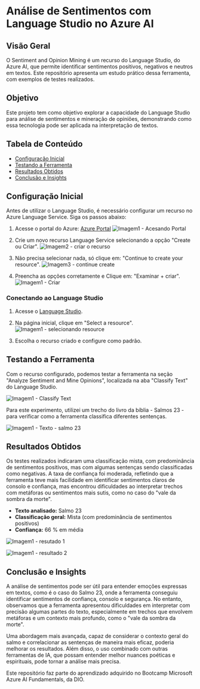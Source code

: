 # Análise de Sentimentos com Language Studio no Azure AI

## Visão Geral

O Sentiment and Opinion Mining é um recurso do Language Studio, do Azure AI, que permite identificar sentimentos positivos, negativos e neutros em textos. Este repositório apresenta um estudo prático dessa ferramenta, com exemplos de testes realizados.

## Objetivo

Este projeto tem como objetivo explorar a capacidade do Language Studio para análise de sentimentos e mineração de opiniões, demonstrando como essa tecnologia pode ser aplicada na interpretação de textos.

## Tabela de Conteúdo

- [Configuração Inicial](#configuração-inicial)
- [Testando a Ferramenta](#testando-a-ferramenta)
- [Resultados Obtidos](#resultados-obtidos)
- [Conclusão e Insights](#conclusão-e-insights)

## Configuração Inicial

Antes de utilizar o Language Studio, é necessário configurar um recurso no Azure Language Service. Siga os passos abaixo:

1. Acesse o portal do Azure: [Azure Portal](https://portal.azure.com/)
    ![Imagem1 - Acesando Portal](/assets/img/image01.png)

2. Crie um novo recurso Language Service selecionando a opção "Create ou Criar".
     ![Imagem2 - criar o recurso](/assets/img/image02.png)

3. Não precisa selecionar nada, só clique em: "Continue to create your resource".
    ![Imagem3 - continue create](/assets/img/image03.png)

4. Preencha as opções corretamente e Clique em: "Examinar + criar".
     ![Imagem1 - Criar](/assets/img/image04.png)

### Conectando ao Language Studio

1. Acesse o [Language Studio](https://language.cognitive.azure.com/).


2. Na página inicial, clique em "Select a resource".
    ![Imagem1 - selecionando resource](/assets/img/image06.png)

3. Escolha o recurso criado e configure como padrão.

## Testando a Ferramenta

Com o recurso configurado, podemos testar a ferramenta na seção "Analyze Sentiment and Mine Opinions", localizada na aba "Classify Text" do Language Studio.

![Imagem1 - Classify Text](/assets/img/image07.png)


Para este experimento, utilizei um trecho do livro da bíblia - Salmos 23 - para verificar como a ferramenta classifica diferentes sentenças.

![Imagem1 - Texto - salmo 23](/assets/img/image08.png)

## Resultados Obtidos
Os testes realizados indicaram uma classificação mista, com predominância de sentimentos positivos, mas com algumas sentenças sendo classificadas como negativas. A taxa de confiança foi moderada, refletindo que a ferramenta teve mais facilidade em identificar sentimentos claros de consolo e confiança, mas encontrou dificuldades ao interpretar trechos com metáforas ou sentimentos mais sutis, como no caso do "vale da sombra da morte".

- **Texto analisado:** Salmo 23
- **Classificação geral:** Mista (com predominância de sentimentos positivos)
- **Confiança:** 66 % em média

![Imagem1 - resutado 1](/assets/img/image10.png)


![Imagem1 - resultado 2](/assets/img/image11.png)


## Conclusão e Insights

A análise de sentimentos pode ser útil para entender emoções expressas em textos, como é o caso do Salmo 23, onde a ferramenta conseguiu identificar sentimentos de confiança, consolo e segurança. No entanto, observamos que a ferramenta apresentou dificuldades em interpretar com precisão algumas partes do texto, especialmente em trechos que envolvem metáforas e um contexto mais profundo, como o "vale da sombra da morte".

Uma abordagem mais avançada, capaz de considerar o contexto geral do salmo e correlacionar as sentenças de maneira mais eficaz, poderia melhorar os resultados. Além disso, o uso combinado com outras ferramentas de IA, que possam entender melhor nuances poéticas e espirituais, pode tornar a análise mais precisa.

Este repositório faz parte do aprendizado adquirido no Bootcamp Microsoft Azure AI Fundamentals, da DIO.
